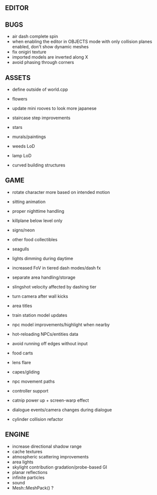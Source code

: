 EDITOR
------

BUGS
----
* air dash complete spin
* when enabling the editor in OBJECTS mode with only collision planes enabled, don't show dynamic meshes
* fix onigiri texture
* imported models are inverted along X
* avoid phasing through corners

ASSETS
------
* define outside of world.cpp

* flowers
* update mini rooves to look more japanese
* staircase step improvements
* stars
* murals/paintings
* weeds LoD
* lamp LoD
* curved building structures

GAME
----
* rotate character more based on intended motion

* sitting animation

* proper nighttime handling
* killplane below level only
* signs/neon
* other food collectibles
* seagulls
* lights dimming during daytime
* increased FoV in tiered dash modes/dash fx

* separate area handling/storage

* slingshot velocity affected by dashing tier
* turn camera after wall kicks
* area titles
* train station model updates
* npc model improvements/highlight when nearby
* hot-reloading NPCs/entities data
* avoid running off edges without input
* food carts
* lens flare
* capes/gliding
* npc movement paths
* controller support
* catnip power up + screen-warp effect
* dialogue events/camera changes during dialogue
* cylinder collision refactor

ENGINE
------
* increase directional shadow range
* cache textures
* atmospheric scattering improvements
* area lights
* skylight contribution gradation/probe-based GI
* planar reflections
* infinite particles
* sound
* Mesh::MeshPack() ?